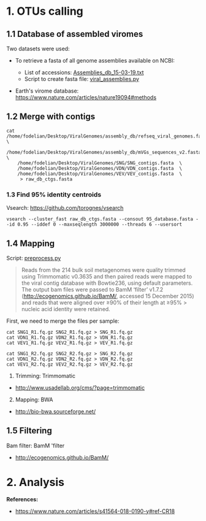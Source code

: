 # 1. OTUs calling
## 1.1 Database of assembled viromes

Two datasets were used:
- To retrieve a fasta of all genome assemblies available on NCBI:
    - List of accessions: [Assemblies_db_15-03-19.txt](https://github.com/Mass23/Viral-ecology/blob/master/Assemblies_db_15-03-19.txt)
    - Script to create fasta file: [viral_assemblies.py](https://github.com/Mass23/Viral-ecology/blob/master/viral_assemblies.py)

- Earth's virome database: https://www.nature.com/articles/nature19094#methods

## 1.2 Merge with contigs

```
cat /home/fodelian/Desktop/ViralGenomes/assembly_db/refseq_viral_genomes.fasta \
    /home/fodelian/Desktop/ViralGenomes/assembly_db/mVGs_sequences_v2.fasta  \
    /home/fodelian/Desktop/ViralGenomes/SNG/SNG_contigs.fasta  \
    /home/fodelian/Desktop/ViralGenomes/VDN/VDN_contigs.fasta  \
    /home/fodelian/Desktop/ViralGenomes/VEV/VEV_contigs.fasta  \
     > raw_db_ctgs.fasta
```

### 1.3 Find 95% identity centroids

Vsearch: https://github.com/torognes/vsearch

```
vsearch --cluster_fast raw_db_ctgs.fasta --consout 95_database.fasta --id 0.95 --iddef 0 --maxseqlength 3000000 --threads 6 --usersort
```

## 1.4 Mapping

Script: [preprocess.py](https://github.com/Mass23/Viral-ecology/blob/master/preprocess.py)

> Reads from the 214 bulk soil metagenomes were quality trimmed using Trimmomatic v0.3635 and then paired reads were mapped to 
> the viral contig database with Bowtie236, using default parameters. The output bam files were passed to BamM ‘filter’ v1.7.2 
> (http://ecogenomics.github.io/BamM/, accessed 15 December 2015) and reads that were aligned over ≥90% of their length at ≥95% > nucleic acid identity were retained.

First, we need to merge the files per sample:
```
cat SNG1_R1.fq.gz SNG2_R1.fq.gz > SNG_R1.fq.gz
cat VDN1_R1.fq.gz VDN2_R1.fq.gz > VDN_R1.fq.gz
cat VEV1_R1.fq.gz VEV2_R1.fq.gz > VEV_R1.fq.gz

cat SNG1_R2.fq.gz SNG2_R2.fq.gz > SNG_R2.fq.gz
cat VDN1_R2.fq.gz VDN2_R2.fq.gz > VDN_R2.fq.gz
cat VEV1_R2.fq.gz VEV2_R2.fq.gz > VEV_R2.fq.gz
```

1. Trimming: Trimmomatic
- http://www.usadellab.org/cms/?page=trimmomatic

2. Mapping: BWA
- http://bio-bwa.sourceforge.net/

## 1.5 Filtering

Bam filter: BamM 'filter
- http://ecogenomics.github.io/BamM/


# 2. Analysis

**References:**
- https://www.nature.com/articles/s41564-018-0190-y#ref-CR18
